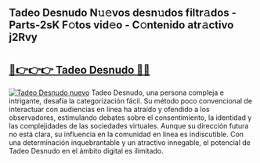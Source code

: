 ## Tadeo Desnudo N𝚞𝚎vos desn𝚞dos filtr𝚊dos - Parts-2sK F𝚘tos vid𝚎o - C𝚘ntenido atr𝚊ctivo j2Rvy

# <h2><a href="http://mb0e19.tromn.icu/?c=Tadeo+Desnudo">🔗👉👉👉 Tadeo Desnudo 🔗🔗</a></h2>

[![Tadeo Desnudo nuevo](https://i.imgur.com/pEAQMta.gif)](http://mb0e19.tromn.icu/?c=Tadeo+Desnudo)
Tadeo Desnudo, una persona compleja e intrigante, desafía la categorización fácil. Su método poco convencional de interactuar con audiencias en línea ha atraído y ofendido a los observadores, estimulando debates sobre el consentimiento, la identidad y las complejidades de las sociedades virtuales. Aunque su dirección futura no está clara, su influencia en la comunidad en línea es indiscutible. Con una determinación inquebrantable y un atractivo innegable, el potencial de Tadeo Desnudo en el ámbito digital es ilimitado.
